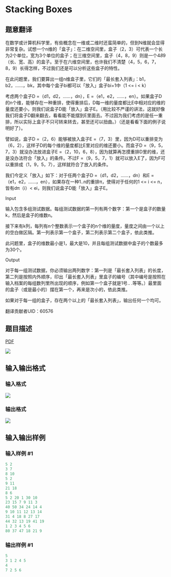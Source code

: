 # Stacking Boxes

## 题意翻译

在数学或计算机科学里，有些概念在一维或二维时还蛮简单的，但到N维就会显得非常复杂。试想一个n维的「盒子」：在二维空间里，盒子（2，3）可代表一个长为2个单位，宽为3个单位的盒子；在三维空间里，盒子（4，8，9）则是一个4*8*9（长、宽、高）的盒子。至于在六维空间里，也许我们不清楚（4，5，6，7，8，9）长得怎样，不过我们还是可以分析这些盒子的特性。

在此问题里，我们要算出一组n维盒子里，它们的「最长套入列表」：b1，b2，……，bk，其中每个盒子bi都可以「放入」盒子bi+1中（1 <= i < k）

考虑两个盒子D =（d1，d2，……，dn），E =（e1，e2，……，en）。如果盒子D的n个维，能够存在一种重排，使得重排后，D每一维的量度都比E中相对应的维的量度还要小，则我们说盒子D能「放入」盒子E。（用比较不严谨的讲法，这就好像我们将盒子D翻来翻去，看看能不能摆到E里面去。不过因为我们考虑的是任一重排，所以实际上盒子不只可转来转去，甚至还可以扭曲。）（还是看看下面的例子说明好了）。

譬如说，盒子D =（2，6）能够被放入盒子E =（7，3）里，因为D可以重排变为（6，2），这样子D的每个维的量度都比E里对应的维还要小。而盒子D =（9，5，7，3）就没办法放进盒子E =（2，10，6，8），因为就算再怎摸重排D里的维，还是没办法符合「放入」的条件。不过F =（9，5，7，1）就可以放入E了，因为F可以重排成（1，9，5，7），这样就符合了放入的条件。

我们今定义「放入」如下：对于任两个盒子D =（d1，d2，……，dn）和E =（e1，e2，……，en），如果存在一种1..n的重排π，使得对于任何的1 <= i <= n，皆有dπ（i）< ei，则我们说盒子D能「放入」盒子E。

Input

输入包含多组测试数据。每组测试数据的第一列有两个数字：第一个是盒子的数量k，然后是盒子的维数n。

接下来有k列，每列有n个整数表示一个盒子的n个维的量度，量度之间由一个以上的空白做区隔。第一列表示第一个盒子，第二列表示第二个盒子，依此类推。

此问题里，盒子的维数最小是1，最大是10，并且每组测试数据中盒子的个数最多为30个。

Output

对于每一组测试数据，你必须输出两列数字：第一列是「最长套入列表」的长度，第二列是按照内外顺序，印出「最长套入列表」里盒子的编号（其中编号是按照在输入档案的每组数列里所出现的顺序，例如第一个盒子就是1号.. .等等。）最里面的盒子（或是最小的）摆在第一个，再来是次小的，依此类推。

如果对于每一组的盒子，存在两个以上的「最长套入列表」，输出任何一个均可。

翻译贡献者UID：60576

## 题目描述

[problemUrl]: https://uva.onlinejudge.org/index.php?option=com_onlinejudge&Itemid=8&category=3&page=show_problem&problem=39

[PDF](https://uva.onlinejudge.org/external/1/p103.pdf)

![](https://cdn.luogu.com.cn/upload/vjudge_pic/UVA103/ee890c0dfc9e9752860213b4441db1d6c7be9269.png)

## 输入输出格式

### 输入格式

![](https://cdn.luogu.com.cn/upload/vjudge_pic/UVA103/111e5070b37ca869234b8f7b47cea8af072c6bf3.png)

### 输出格式

![](https://cdn.luogu.com.cn/upload/vjudge_pic/UVA103/d63d0704e64454c4ae54e57cce5f30ec7c599d3c.png)

## 输入输出样例

### 输入样例 #1

```cpp
5 2
3 7
8 10
5 2
9 11
21 18
8 6
5 2 20 1 30 10
23 15 7 9 11 3
40 50 34 24 14 4
9 10 11 12 13 14
31 4 18 8 27 17
44 32 13 19 41 19
1 2 3 4 5 6
80 37 47 18 21 9
```


### 输出样例 #1

```cpp
5
3 1 2 4 5
4
7 2 5 6
```


